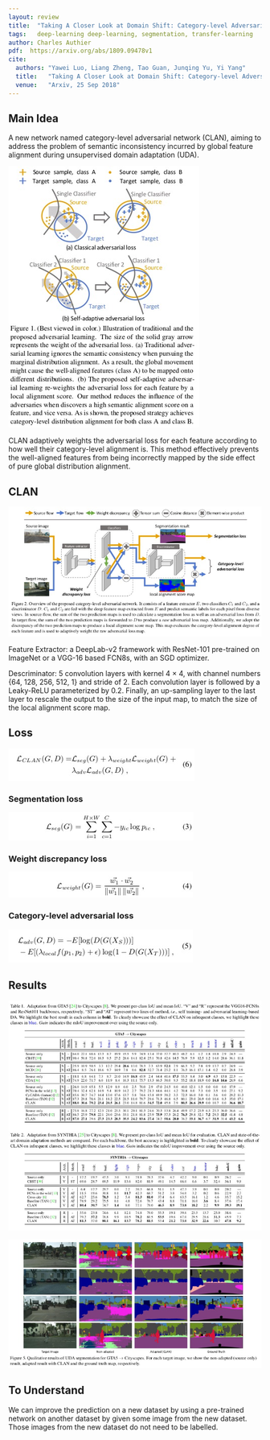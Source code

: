 ```yaml
---
layout: review
title:  "Taking A Closer Look at Domain Shift: Category-level Adversaries for Semantics Consistent Domain Adaptation"
tags:   deep-learning deep-learning, segmentation, transfer-learning
author: Charles Authier
pdf:  https://arxiv.org/abs/1809.09478v1
cite:
  authors: "Yawei Luo, Liang Zheng, Tao Guan, Junqing Yu, Yi Yang"
  title:   "Taking A Closer Look at Domain Shift: Category-level Adversaries for Semantics Consistent Domain Adaptation"
  venue:   "Arxiv, 25 Sep 2018"
---
```


## Main Idea
A new network named category-level adversarial network (CLAN), aiming to address the problem of semantic inconsistency incurred by global feature alignment during unsupervised domain adaptation (UDA).

![](/article/images/CLAN/clan_uda.jpg)

CLAN adaptively weights the adversarial loss for each feature according to how well their category-level alignment is.
This method effectively prevents the well-aligned features from being incorrectly mapped by the side effect of pure global distribution alignment.

## CLAN

![](/article/images/CLAN/clan_network.jpg)

Feature Extractor: a DeepLab-v2 framework with ResNet-101 pre-trained on ImageNet or a VGG-16 based FCN8s, with an SGD optimizer.

Descriminator: 5 convolution layers with kernel 4 × 4, with channel numbers {64, 128, 256, 512, 1} and stride of 2.
Each convolution layer is followed by a Leaky-ReLU parameterized by 0.2.
Finally, an up-sampling layer to the last layer to rescale the output to the size of the input map, to match the size of the local alignment score map.

## Loss

![](/article/images/CLAN/clan_allloss.jpg)

### Segmentation loss

![](/article/images/CLAN/clan_segloss.jpg)

### Weight discrepancy loss

![](/article/images/CLAN/clan_weightloss.jpg)

### Category-level adversarial loss

![](/article/images/CLAN/clan_adloss.jpg)

## Results

![](/article/images/CLAN/clan_table.jpg)

![](/article/images/CLAN/clan_fig.jpg)

## To Understand

We can improve the prediction on a new dataset by using a pre-trained network on another dataset by given some image from the new dataset. Those images from the new dataset do not need to be labelled.

